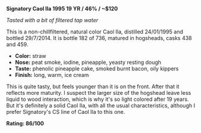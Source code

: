 **Signatory Caol Ila 1995 19 YR / 46% / ~$120**

*Tasted with a bit of filtered tap water*

This is a non-chillfiltered, natural color Caol Ila, distilled 24/01/1995 and bottled 29/7/2014.  It is bottle 182 of 736, matured in hogsheads, casks 438 and 459.

* **Color:** straw
* **Nose:** peat smoke, iodine, pineapple, yeasty resting dough
* **Taste:** phenolic pineapple cake, smoked burnt bacon, oily kippers
* **Finish:** long, warm, ice cream

This is quite tasty, but feels younger than it is on the front.  After that it reflects more maturity.  I suspect the larger size of the hogshead leave less liquid to wood interaction, which is why it's so light colored after 19 years.  But it's definitely a solid Caol Ila, with all the usual characteristics, although I prefer Signatory's CS line of Caol Ila to this one.

**Rating: 86/100**
